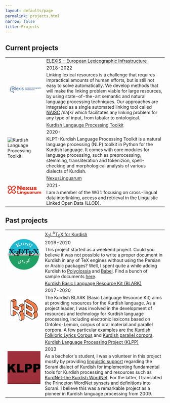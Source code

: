 ```yaml
---
layout: defaults/page
permalink: projects.html
narrow: false
title: Projects
---
```



<html>
<head>
		<style>
		.revcap {
		display: inline-block;
		text-transform: uppercase;
		-webkit-transform: rotateY(180deg);
		-moz-transform: rotateY(180deg);
		-ms-transform: rotateY(180deg);
		transform: rotateY(180deg);
		}
		</style>
</head>

<body>
<h2>Current projects</h2>

<div class="container">
  <div class="row">
    <div class="col-12">
		<table class="table table-image table-responsive">
		  <tbody>
		    <tr>
		      <td class="w-25" rowspan="3">
			      <img src="/docs/images/elexis_logo.jpeg" class="img-fluid img-thumbnail" alt="ELEXIS logo">
		      </td>
		      <td><a href="https://elex.is" target="_blank">ELEXIS - European Lexicographic Infrastructure</a></td>
		    </tr>
		      <tr>
			    <td>2018-2022</td>
			  </tr>
			  <tr>
			    <td>Linking lexical resources is a challenge that requires impractical amounts of human efforts, but is still not easy to solve automatically. We develop methods that will make the linking problem viable for large resources, by using state-of-the-art semantic and natural language processing techniques. Our approaches are integrated as a single automated linking tool called <a href="https://github.com/insight-centre/naisc" target="_blank">NAISC</a> /naʃk/ which facilitates any linking problem for any type of input, from tabular to ontological.</td>
			  </tr>
			  <tr>
		      <td class="w-25" rowspan="3">
			      <img src="https://raw.githubusercontent.com/sinaahmadi/klpt/master/docs/img/KLPT_logo.png" class="img-fluid img-thumbnail" alt="Kurdish Language Processing Toolkit">
		      </td>
		      <td><a href="https://github.com/sinaahmadi/klpt" target="_blank">Kurdish Langauge Processing Toolkit</a></td>
		    </tr>
		    <tr>
			    <td>2020-</td>
			 </tr>
			  <tr>
			    <td>KLPT-Kurdish Language Processing Toolkit is a natural language processing (NLP) toolkit in Python for the Kurdish language. It comes with core modules for language processing, such as preprocessing, stemming, transliteration and tokenizion, spell-checking and morphological analysis of various dialects of Kurdish.</td>
			  </tr>
			<tr>
		      <td class="w-25" rowspan="3">
			      <img src="/docs/images/Nexus-Linguarum_Web-Logo-head-08.png" class="img-fluid img-thumbnail" alt="NexusLinguarum logo">
		      </td>
		      <td><a href="https://nexuslinguarum.eu/" target="_blank">NexusLinguarum</a></td>
		    </tr>
		    <tr>
			    <td>2021-</td>
			 </tr>
			  <tr>
			    <td>I am a member of the WG1 focusing on cross-lingual data interlinking, access and retrieval in the Linguistic Linked Open Data (LLOD).</td>
			  </tr>
		  </tbody>
		</table>   
    </div>
  </div>
</div>



<h2>Past projects</h2>

<div class="container">
  <div class="row">
    <div class="col-12">
		<table class="table table-image table-responsive">
		  <tbody>
		  	<tr>
		      <td class="w-25" rowspan="3">
			      <img src="/docs/images/Kurdish_XeLaTeX_logo.png" class="img-fluid img-thumbnail" alt="Kurdish XeLaTeX logo">
		      </td>
		      <td><a href="https://kurdishxelatex.github.io/" target="_blank"><span class="latex">X<sub>Ǝ</sub>L<sup>A</sup>T<sub>E</sub>X</span> for Kurdish</a></td>
		    </tr>
		    <tr>
			    <td>2019-2020</td>
			 </tr>
			  <tr>
			    <td>This project started as a weekend project. Could you believe it was not possible to write a proper document in Kurdish in any of TeX engines without using the Persian or Arabic packages? Well, I spent quite a while adding Kurdish to <a href="https://github.com/reutenauer/polyglossia" target="_blank">Polyglossia</a> and <a href="https://github.com/latex3/babel/" target="_blank">Babel</a>. Find a bunch of sample documents <a href="https://github.com/KurdishXeLaTeX/Support" target="_blank">here</a>.</td>
			  </tr>
		    <tr>
		      <td class="w-25" rowspan="3">
			      <img src="/docs/images/kb_logo.png" class="img-fluid img-thumbnail" alt="Kurdish-BLARK logo">
		      </td>
		      <td><a href="https://kurdishblark.github.io/" target="_blank">Kurdish Basic Language Resource Kit (BLARK)</a></td>
		    </tr>
			<tr>
			    <td>2017-2020</td>
			</tr>
			<tr>
			<td>
				The Kurdish BLARK (Basic Language Resource Kit) aims at providing resources for the Kurdish language. As a project leader, I was involved in the development of resources and technology for Kurdish language processing, including electronic lexicons based on Ontolex-Lemon, corpus of oral material and parallel corpora. A few particular examples are <a href="https://kurdishblark.github.io/KurdishLyricsCorpus/" target="_blank">the Kurdish Folkloric Lyrics Corpus</a> and <a href="https://github.com/KurdishBLARK/InterdialectCorpus" target="_blank">Kurdish parallel corpora</a>.</td>
			</tr>
		     <tr>
		      <td class="w-25" rowspan="3">
			      <img src="/docs/images/klpp.jpg" class="img-fluid img-thumbnail" alt="KLPP logo">
		      </td>
		      <td><a href="http://klpp.github.io/" target="_blank">Kurdish Language Processing Project (KLPP)</a></td>
		    </tr>
		    <tr>
			    <td>2013</td>
			</tr>
			<tr>
				<td>As a bachelor's student, I was a volunteer in this project mostly by providing <a href="https://wiki.apertium.org/wiki/Sorani" target="_blank">linguistic support</a> regarding the Sorani dialect of Kurdish for implementing fundamental tools for Kurdish processing and resources such as <a href="https://github.com/klpp/kurdnet" target="_blank">KurdNet–the Kurdish WordNet</a>. For the latter, I translated the Princeton WordNet synsets and definitions into Sorani. I believe this was a remarkable project as a pioneer in Kurdish language processing from 2009.</td>
			</tr>
		  </tbody>
		</table>   
    </div>
  </div>
</div>
 


</body>

